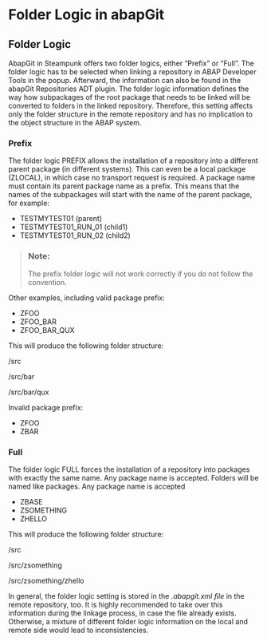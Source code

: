 <!-- loiodd894ad345a9492b87c802214f9e8bc9 -->

# Folder Logic in abapGit



<a name="loiodd894ad345a9492b87c802214f9e8bc9__section_fp2_qkx_kwb"/>

## Folder Logic

AbapGit in Steampunk offers two folder logics, either “Prefix” or “Full”. The folder logic has to be selected when linking a repository in ABAP Developer Tools in the popup. Afterward, the information can also be found in the abapGit Repositories ADT plugin. The folder logic information defines the way how subpackages of the root package that needs to be linked will be converted to folders in the linked repository. Therefore, this setting affects only the folder structure in the remote repository and has no implication to the object structure in the ABAP system.



### Prefix

The folder logic PREFIX allows the installation of a repository into a different parent package \(in different systems\). This can even be a local package \(ZLOCAL\), in which case no transport request is required. A package name must contain its parent package name as a prefix. This means that the names of the subpackages will start with the name of the parent package, for example:

-   TESTMYTEST01 \(parent\)
-   TESTMYTEST01\_RUN\_01 \(child1\)
-   TESTMYTEST01\_RUN\_02 \(child2\)

> ### Note:  
> The prefix folder logic will not work correctly if you do not follow the convention.

Other examples, including valid package prefix:

-   ZFOO
-   ZFOO\_BAR
-   ZFOO\_BAR\_QUX

This will produce the following folder structure:

/src

/src/bar

/src/bar/qux



Invalid package prefix:

-   ZFOO
-   ZBAR



### Full

The folder logic FULL forces the installation of a repository into packages with exactly the same name. Any package name is accepted. Folders will be named like packages. Any package name is accepted

-   ZBASE
-   ZSOMETHING
-   ZHELLO



This will produce the following folder structure:

/src

/src/zsomething

/src/zsomething/zhello

In general, the folder logic setting is stored in the *.abapgit.xml file* in the remote repository, too. It is highly recommended to take over this information during the linkage process, in case the file already exists. Otherwise, a mixture of different folder logic information on the local and remote side would lead to inconsistencies.

